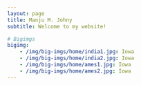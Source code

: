 ```yaml
---
layout: page
title: Manju M. Johny
subtitle: Welcome to my website! 

# Bigimgs 
bigimg: 
    - /img/big-imgs/home/india1.jpg: Iowa
    - /img/big-imgs/home/india2.jpg: Iowa
    - /img/big-imgs/home/ames1.jpg: Iowa
    - /img/big-imgs/home/ames2.jpg: Iowa
---
```


